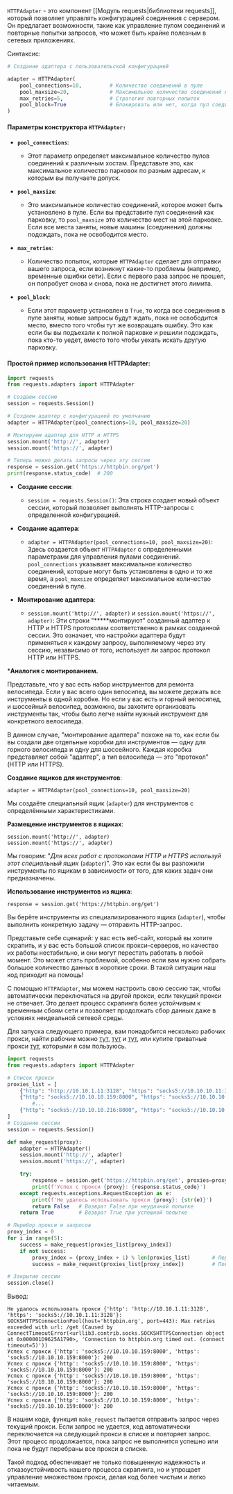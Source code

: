 

`HTTPAdapter` - это компонент [[Модуль requests|библиотеки requests]], который позволяет управлять конфигурацией соединения с сервером. Он предлагает возможности, такие как управление пулом соединений и повторные попытки запросов, что может быть крайне полезным в сетевых приложениях.

Синтаксис:

```python
# Создание адаптера с пользовательской конфигурацией

adapter = HTTPAdapter(
    pool_connections=10,         # Количество соединений в пуле
    pool_maxsize=20,             # Максимальное количество соединений в пуле
    max_retries=5,               # Стратегия повторных попыток
    pool_block=True              # Блокировать или нет, когда пул соединений полон
)
```

#### Параметры конструктора `HTTPAdapter:`

- **`pool_connections`**:
    
    - Этот параметр определяет максимальное количество пулов соединений к различным хостам. Представьте это, как максимальное количество парковок по разным адресам, к которым вы получаете допуск.
- **`pool_maxsize`**:
    
    - Это максимальное количество соединений, которое может быть установлено в пуле. Если вы представите пул соединений как парковку, то `pool_maxsize` это количество мест на этой парковке. Если все места заняты, новые машины (соединения) должны подождать, пока не освободится место.
- **`max_retries`**:
    
    - Количество попыток, которые `HTTPAdapter` сделает для отправки вашего запроса, если возникнут какие-то проблемы (например, временные ошибки сети). Если с первого раза запрос не прошел, он попробует снова и снова, пока не достигнет этого лимита.
- **`pool_block`**:
    
    - Если этот параметр установлен в `True`, то когда все соединения в пуле заняты, новые запросы будут ждать, пока не освободится место, вместо того чтобы тут же возвращать ошибку. Это как если бы вы подъехали к полной парковке и решили подождать, пока кто-то уедет, вместо того чтобы уехать искать другую парковку.

#### Простой пример использования HTTPAdapter:

```python
import requests
from requests.adapters import HTTPAdapter

# Создаем сессию
session = requests.Session()

# Создаем адаптер с конфигурацией по умолчанию
adapter = HTTPAdapter(pool_connections=10, pool_maxsize=20)

# Монтируем адаптер для HTTP и HTTPS
session.mount('http://', adapter)
session.mount('https://', adapter)

# Теперь можно делать запросы через эту сессию
response = session.get('https://httpbin.org/get')
print(response.status_code)  # 200
```

- **Создание сессии**:
    
    - `session = requests.Session()`: Эта строка создает новый объект сессии, который позволяет выполнять HTTP-запросы с определенной конфигурацией.
- **Создание адаптера**:
    
    - `adapter = HTTPAdapter(pool_connections=10, pool_maxsize=20)`: Здесь создается объект `HTTPAdapter` с определенными параметрами для управления пулами соединений. `pool_connections` указывает максимальное количество соединений, которые могут быть установлены в одно и то же время, а `pool_maxsize` определяет максимальное количество соединений в пуле.
- **Монтирование адаптера**:
    
    - `session.mount('http://', adapter)` и `session.mount('https://', adapter)`: Эти строки "*****монтируют" созданный адаптер к HTTP и HTTPS протоколам соответственно в рамках созданной сессии. Это означает, что настройки адаптера будут применяться к каждому запросу, выполняемому через эту сессию, независимо от того, использует ли запрос протокол HTTP или HTTPS.

***Аналогия с монтированием.**

Представьте, что у вас есть набор инструментов для ремонта велосипеда. Если у вас всего один велосипед, вы можете держать все инструменты в одной коробке. Но если у вас есть и горный велосипед, и шоссейный велосипед, возможно, вы захотите организовать инструменты так, чтобы было легче найти нужный инструмент для конкретного велосипеда.

В данном случае, "монтирование адаптера" похоже на то, как если бы вы создали две отдельные коробки для инструментов — одну для горного велосипеда и одну для шоссейного. Каждая коробка представляет собой "адаптер", а тип велосипеда — это "протокол" (HTTP или HTTPS).

**Создание ящиков для инструментов**:

```
adapter = HTTPAdapter(pool_connections=10, pool_maxsize=20)
```

Мы создаёте специальный ящик (`adapter`) для инструментов с определёнными характеристиками.

**Размещение инструментов в ящиках**:

```
session.mount('http://', adapter)
session.mount('https://', adapter)
```

Мы говорим: "_Для всех работ с протоколами HTTP и HTTPS используй этот специальный ящик_ (`adapter`)". Это как если бы вы разложили инструменты по ящикам в зависимости от того, для каких задач они предназначены.

**Использование инструментов из ящика**:

```
response = session.get('https://httpbin.org/get')
```

Вы берёте инструменты из специализированного ящика (`adapter`), чтобы выполнить конкретную задачу — отправить HTTP-запрос.

Представьте себе сценарий: у вас есть веб-сайт, который вы хотите скрапить, и у вас есть большой список прокси-серверов, но качество их работы нестабильно, и они могут перестать работать в любой момент. Это может стать проблемой, особенно если вам нужно собрать большое количество данных в короткие сроки. В такой ситуации наш код приходит на помощь!

С помощью `HTTPAdapter`, мы можем настроить свою сессию так, чтобы автоматически переключаться на другой прокси, если текущий прокси не отвечает. Это делает процесс скрапинга более устойчивым к временным сбоям сети и позволяет продолжать сбор данных даже в условиях неидеальной сетевой среды.

Для запуска следующего примера, вам понадобится несколько рабочих прокси, найти рабочие можно [тут](https://best-proxies.ru/proxylist/free/), [тут](https://hidemy.io/ru/proxy-list/) и [тут](https://spys.one/), или купите приватные прокси [тут](https://proxy6.net/?r=408871), которыми я сам пользуюсь.

```python
import requests
from requests.adapters import HTTPAdapter

# Список прокси
proxies_list = [
    {"http": "http://10.10.1.11:3128", "https": "socks5://10.10.10.11:3128"},
    {"http": "socks5://10.10.10.159:8000", "https": "socks5://10.10.10.159:8000"},
        #...
    {"http": "socks5://10.10.10.216:8000", "https": "socks5://10.10.10.216:8000"},
]
# Создание сессии
session = requests.Session()

def make_request(proxy):
    adapter = HTTPAdapter()
    session.mount('http://', adapter)
    session.mount('https://', adapter)

    try:
        response = session.get('https://httpbin.org/get', proxies=proxy, timeout=5)
        print(f'Успех с прокси {proxy}: {response.status_code}')
    except requests.exceptions.RequestException as e:
        print(f'Не удалось использовать прокси {proxy}: {str(e)}')
        return False   # Возврат False при неудачной попытке
    return True        # Возврат True при успешной попытке

# Перебор прокси и запросов
proxy_index = 0
for i in range(5):
    success = make_request(proxies_list[proxy_index])
    if not success:
        proxy_index = (proxy_index + 1) % len(proxies_list)       # Переход к следующему прокси
        success = make_request(proxies_list[proxy_index])         # Повторный запрос с новым прокси

# Закрытие сессии
session.close()
```

Вывод:

```
Не удалось использовать прокси {'http': 'http://10.10.1.11:3128', 'https': 'socks5://10.10.1.11:3128'}: SOCKSHTTPSConnectionPool(host='httpbin.org', port=443): Max retries exceeded with url: /get (Caused by ConnectTimeoutError(<urllib3.contrib.socks.SOCKSHTTPSConnection object at 0x000001D9625A1790>, 'Connection to httpbin.org timed out. (connect timeout=5)'))
Успех с прокси {'http': 'socks5://10.10.10.159:8000', 'https': 'socks5://10.10.10.159:8000'}: 200
Успех с прокси {'http': 'socks5://10.10.10.159:8000', 'https': 'socks5://10.10.10.159:8000'}: 200
Успех с прокси {'http': 'socks5://10.10.10.159:8000', 'https': 'socks5://10.10.10.159:8000'}: 200
Успех с прокси {'http': 'socks5://10.10.10.159:8000', 'https': 'socks5://10.10.10.159:8000'}: 200
Успех с прокси {'http': 'socks5://10.10.10.159:8000', 'https': 'socks5://10.10.10.159:8000'}: 200
```

В нашем коде, функция `make_request` пытается отправить запрос через текущий прокси. Если запрос не удается, код автоматически переключается на следующий прокси в списке и повторяет запрос. Этот процесс продолжается, пока запрос не выполнится успешно или пока не будут перебраны все прокси в списке.

Такой подход обеспечивает не только повышенную надежность и отказоустойчивость нашего процесса скрапинга, но и упрощает управление множеством прокси, делая код более чистым и легко читаемым.